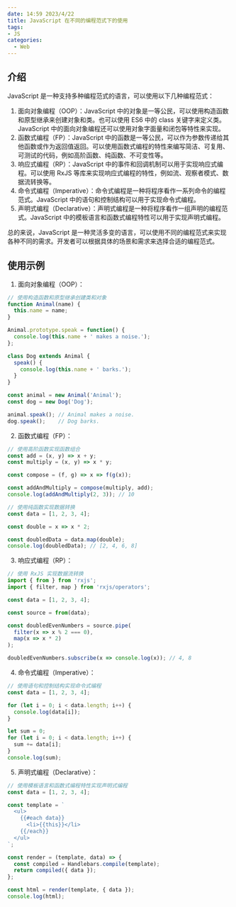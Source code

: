 ```yaml
---
date: 14:59 2023/4/22
title: JavaScript 在不同的编程范式下的使用
tags:
- JS
categories:
  - Web
---
```

## 介绍
JavaScript 是一种支持多种编程范式的语言，可以使用以下几种编程范式：
1. 面向对象编程（OOP）：JavaScript 中的对象是一等公民，可以使用构造函数和原型继承来创建对象和类。也可以使用 ES6 中的 class 关键字来定义类。JavaScript 中的面向对象编程还可以使用对象字面量和闭包等特性来实现。
2. 函数式编程（FP）：JavaScript 中的函数是一等公民，可以作为参数传递给其他函数或作为返回值返回。可以使用函数式编程的特性来编写简洁、可复用、可测试的代码，例如高阶函数、纯函数、不可变性等。
3. 响应式编程（RP）：JavaScript 中的事件和回调机制可以用于实现响应式编程。可以使用 RxJS 等库来实现响应式编程的特性，例如流、观察者模式、数据流转换等。
4. 命令式编程（Imperative）：命令式编程是一种将程序看作一系列命令的编程范式。JavaScript 中的语句和控制结构可以用于实现命令式编程。
5. 声明式编程（Declarative）：声明式编程是一种将程序看作一组声明的编程范式。JavaScript 中的模板语言和函数式编程特性可以用于实现声明式编程。

总的来说，JavaScript 是一种灵活多变的语言，可以使用不同的编程范式来实现各种不同的需求。开发者可以根据具体的场景和需求来选择合适的编程范式。

## 使用示例
1.  面向对象编程（OOP）：
```js
// 使用构造函数和原型继承创建类和对象
function Animal(name) {
  this.name = name;
}

Animal.prototype.speak = function() {
  console.log(this.name + ' makes a noise.');
};

class Dog extends Animal {
  speak() {
    console.log(this.name + ' barks.');
  }
}

const animal = new Animal('Animal');
const dog = new Dog('Dog');

animal.speak(); // Animal makes a noise.
dog.speak();    // Dog barks.
```

2.  函数式编程（FP）：
```js
// 使用高阶函数实现函数组合
const add = (x, y) => x + y;
const multiply = (x, y) => x * y;

const compose = (f, g) => x => f(g(x));

const addAndMultiply = compose(multiply, add);
console.log(addAndMultiply(2, 3)); // 10

// 使用纯函数实现数据转换
const data = [1, 2, 3, 4];

const double = x => x * 2;

const doubledData = data.map(double);
console.log(doubledData); // [2, 4, 6, 8]
```

3.  响应式编程（RP）：
```js
// 使用 RxJS 实现数据流转换
import { from } from 'rxjs';
import { filter, map } from 'rxjs/operators';

const data = [1, 2, 3, 4];

const source = from(data);

const doubledEvenNumbers = source.pipe(
  filter(x => x % 2 === 0),
  map(x => x * 2)
);

doubledEvenNumbers.subscribe(x => console.log(x)); // 4, 8
```

4.  命令式编程（Imperative）：
```js
// 使用语句和控制结构实现命令式编程
const data = [1, 2, 3, 4];

for (let i = 0; i < data.length; i++) {
  console.log(data[i]);
}

let sum = 0;
for (let i = 0; i < data.length; i++) {
  sum += data[i];
}
console.log(sum);
```

5.  声明式编程（Declarative）：
```js
// 使用模板语言和函数式编程特性实现声明式编程
const data = [1, 2, 3, 4];

const template = `
  <ul>
    {{#each data}}
      <li>{{this}}</li>
    {{/each}}
  </ul>
`;

const render = (template, data) => {
  const compiled = Handlebars.compile(template);
  return compiled({ data });
};

const html = render(template, { data });
console.log(html);
```